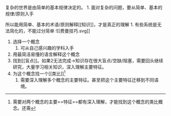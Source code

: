 复杂的世界是由简单的基本规律决定的。
	1. 面对复杂的问题，要从简单、基本的规律/原则入手

所以能用简单、基本的术语/原则解释[[知识]]，才是真正的理解
	1. 有些系统是无法简化的，不能过分简单
![[费曼技巧.svg]]
1. 选择一个概念
	1. 可从自己感兴趣的学科入手
2. 用最简洁易懂的语言解释这个概念
3. 找到[[盲点]]。如果2无法完成→知识存在很大盲点/空缺/阻塞，需要回头继续研究，大量学习相关知识，深入理解主要特征。
4. 为这个概念找一个[[类比]][^1]
	1. 需要深入理解多个概念的主要特征。甚至把这个主要特征迁移到不同语境。




[^1]: 需要对两个概念的主要==特征==都有深入理解，才能找到这个概念的类比概念。还需